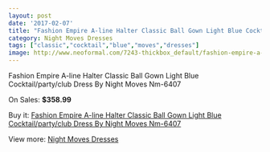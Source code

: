 ```yaml
---
layout: post
date: '2017-02-07'
title: "Fashion Empire A-line Halter Classic Ball Gown Light Blue Cocktail/party/club Dress By Night Moves Nm-6407"
category: Night Moves Dresses
tags: ["classic","cocktail","blue","moves","dresses"]
image: http://www.neoformal.com/7243-thickbox_default/fashion-empire-a-line-halter-classic-ball-gown-light-blue-cocktail-party-club-dress-by-night-moves-nm-6407.jpg
---
```

Fashion Empire A-line Halter Classic Ball Gown Light Blue Cocktail/party/club Dress By Night Moves Nm-6407

On Sales: **$358.99**
<a href="https://www.neoformal.com/en/night-moves-dresses/2579-fashion-empire-a-line-halter-classic-ball-gown-light-blue-cocktail-party-club-dress-by-night-moves-nm-6407.html"><amp-img layout="responsive" width="600" height="600" src="//www.neoformal.com/7243-thickbox_default/fashion-empire-a-line-halter-classic-ball-gown-light-blue-cocktail-party-club-dress-by-night-moves-nm-6407.jpg" alt="Fashion Empire A-line Halter Classic Ball Gown Light Blue Cocktail/party/club Dress By Night Moves Nm-6407 0" /></a>
<a href="https://www.neoformal.com/en/night-moves-dresses/2579-fashion-empire-a-line-halter-classic-ball-gown-light-blue-cocktail-party-club-dress-by-night-moves-nm-6407.html"><amp-img layout="responsive" width="600" height="600" src="//www.neoformal.com/7247-thickbox_default/fashion-empire-a-line-halter-classic-ball-gown-light-blue-cocktail-party-club-dress-by-night-moves-nm-6407.jpg" alt="Fashion Empire A-line Halter Classic Ball Gown Light Blue Cocktail/party/club Dress By Night Moves Nm-6407 1" /></a>
<a href="https://www.neoformal.com/en/night-moves-dresses/2579-fashion-empire-a-line-halter-classic-ball-gown-light-blue-cocktail-party-club-dress-by-night-moves-nm-6407.html"><amp-img layout="responsive" width="600" height="600" src="//www.neoformal.com/7246-thickbox_default/fashion-empire-a-line-halter-classic-ball-gown-light-blue-cocktail-party-club-dress-by-night-moves-nm-6407.jpg" alt="Fashion Empire A-line Halter Classic Ball Gown Light Blue Cocktail/party/club Dress By Night Moves Nm-6407 2" /></a>
<a href="https://www.neoformal.com/en/night-moves-dresses/2579-fashion-empire-a-line-halter-classic-ball-gown-light-blue-cocktail-party-club-dress-by-night-moves-nm-6407.html"><amp-img layout="responsive" width="600" height="600" src="//www.neoformal.com/7245-thickbox_default/fashion-empire-a-line-halter-classic-ball-gown-light-blue-cocktail-party-club-dress-by-night-moves-nm-6407.jpg" alt="Fashion Empire A-line Halter Classic Ball Gown Light Blue Cocktail/party/club Dress By Night Moves Nm-6407 3" /></a>
<a href="https://www.neoformal.com/en/night-moves-dresses/2579-fashion-empire-a-line-halter-classic-ball-gown-light-blue-cocktail-party-club-dress-by-night-moves-nm-6407.html"><amp-img layout="responsive" width="600" height="600" src="//www.neoformal.com/7244-thickbox_default/fashion-empire-a-line-halter-classic-ball-gown-light-blue-cocktail-party-club-dress-by-night-moves-nm-6407.jpg" alt="Fashion Empire A-line Halter Classic Ball Gown Light Blue Cocktail/party/club Dress By Night Moves Nm-6407 4" /></a>

Buy it: [Fashion Empire A-line Halter Classic Ball Gown Light Blue Cocktail/party/club Dress By Night Moves Nm-6407](https://www.neoformal.com/en/night-moves-dresses/2579-fashion-empire-a-line-halter-classic-ball-gown-light-blue-cocktail-party-club-dress-by-night-moves-nm-6407.html "Fashion Empire A-line Halter Classic Ball Gown Light Blue Cocktail/party/club Dress By Night Moves Nm-6407")

View more: [Night Moves Dresses](https://www.neoformal.com/en/23-night-moves-dresses "Night Moves Dresses")